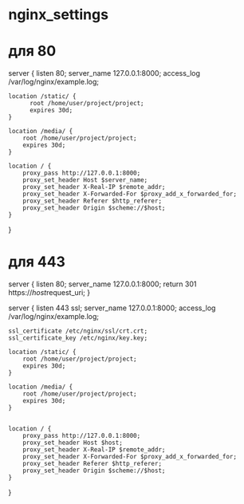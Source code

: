 # nginx_settings



# для 80

server {
    listen 80;
    server_name 127.0.0.1:8000;
    access_log  /var/log/nginx/example.log;


    location /static/ {
          root /home/user/project/project;
          expires 30d;
    } 

    location /media/ {
  	    root /home/user/project/project;
  	    expires 30d;
    }

    location / {
  	    proxy_pass http://127.0.0.1:8000;
  	    proxy_set_header Host $server_name;
  	    proxy_set_header X-Real-IP $remote_addr;
  	    proxy_set_header X-Forwarded-For $proxy_add_x_forwarded_for;
  	    proxy_set_header Referer $http_referer;
  	    proxy_set_header Origin $scheme://$host; 
    }
}





# для 443

server {
    listen 80;
    server_name 127.0.0.1:8000;
    return 301 https://$host$request_uri;
}

server {
    listen 443 ssl;
    server_name 127.0.0.1:8000;
    access_log  /var/log/nginx/example.log;

    ssl_certificate /etc/nginx/ssl/crt.crt;
    ssl_certificate_key /etc/nginx/key.key;

    location /static/ {
        root /home/user/project/project;
        expires 30d;
    }

    location /media/ {
      	root /home/user/project/project;
      	expires 30d;
    }


    location / {
        proxy_pass http://127.0.0.1:8000;
        proxy_set_header Host $host;
        proxy_set_header X-Real-IP $remote_addr;
        proxy_set_header X-Forwarded-For $proxy_add_x_forwarded_for;
        proxy_set_header Referer $http_referer;
        proxy_set_header Origin $scheme://$host;
    }
}



